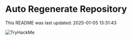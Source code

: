 # Auto Regenerate Repository

This README was last updated: 2025-01-05 13:31:43

 ![TryHackMe](https://tryhackme.com/badge/533634)